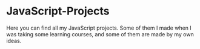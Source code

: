 # JavaScript-Projects

Here you can find all my JavaScript projects. Some of them I made when I was taking some learning courses, and some of them are made by my own ideas.
